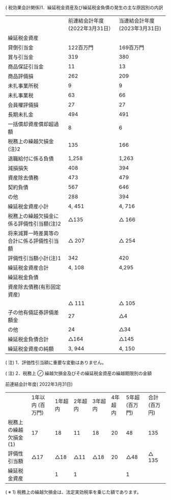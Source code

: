 ( 税効果会計関係)1．繰延税金資産及び繰延税金負債の発生の主な原因別の内訳  


<html><body><table><tr><td></td><td>前連結会計年度 (2022年3月31日）</td><td>当連結会計年度 (2023年3月31日)</td></tr><tr><td>繰延税金資産</td><td></td><td></td></tr><tr><td>貸倒引当金</td><td>122百万門</td><td>169百万門</td></tr><tr><td>賞与引当金</td><td>319</td><td>380</td></tr><tr><td>商品保証引当金</td><td>11</td><td>13</td></tr><tr><td>商品評倆損</td><td>262</td><td>209</td></tr><tr><td>未扎事業所税</td><td>9</td><td>9</td></tr><tr><td>未扎事業税</td><td>63</td><td>66</td></tr><tr><td>会員權評倆損</td><td>27</td><td>27</td></tr><tr><td>長期未扎金</td><td>494</td><td>491</td></tr><tr><td>一括償却資産償却超過額</td><td>8</td><td>6</td></tr><tr><td>税務上の繰越欠損金(注)2</td><td>135</td><td>166</td></tr><tr><td>退職給付に係る負債</td><td>1,258</td><td>1,263</td></tr><tr><td>減損損失</td><td>408</td><td>394</td></tr><tr><td>資産除去債務</td><td>473</td><td>479</td></tr><tr><td>契約負債</td><td>567</td><td>646</td></tr><tr><td>の他</td><td>288</td><td>394</td></tr><tr><td>繰延税金資産小計</td><td>4, 451</td><td>4, 716</td></tr><tr><td>税務上の繰越欠損金に係る評倆性引当額(注)2</td><td>△135</td><td>△ 166</td></tr><tr><td>将来減算一時差異等の合計に係る評倆性引当額</td><td>△ 207</td><td>△ 254</td></tr><tr><td>評倆性引当額小計(注)1</td><td>342</td><td>420</td></tr><tr><td>繰延税金資産合計</td><td>4, 108</td><td>4,295</td></tr><tr><td>繰延税金負債</td><td></td><td></td></tr><tr><td>資産除去債務(有形固定資産)</td><td></td><td></td></tr><tr><td></td><td>△ 111</td><td>△ 105</td></tr><tr><td>子の他有倆証券評倆差額金</td><td>27</td><td>△4</td></tr><tr><td>の他</td><td>24</td><td>△34</td></tr><tr><td>繰延税金負債合計</td><td>△164</td><td>△145</td></tr><tr><td>繰延税金資産の純額</td><td>3, 944</td><td>4, 150</td></tr></table></body></html>  

( 注) 1．評価性引当額に重要な変動はありません。  

( 注) 2．税務上 $\oslash$ 繰越欠損金及びその繰延税金資産の繰越期限別の金額  

前連結会計年度( 2022年3月31日)  


<html><body><table><tr><td></td><td>1年以内 (百万門)</td><td>1年超 内</td><td>2年超 内</td><td>3年超 内</td><td>4年超 内</td><td>5年超 (百万門)</td><td>合計 (百万円)</td></tr><tr><td>税務上の繰越欠損金 (1)</td><td>17</td><td>18</td><td>11</td><td>18</td><td>20</td><td>48</td><td>135</td></tr><tr><td>評倆性引当額</td><td>△17</td><td>△18</td><td>△11</td><td>△18</td><td>20</td><td>△48</td><td>△ 135</td></tr><tr><td>繰延税金資産</td><td></td><td>1</td><td>1</td><td></td><td></td><td>1</td><td></td></tr></table></body></html>

( ※ 1)  税務上の繰越欠損金は、法定実効税率を乗じた額であります。  